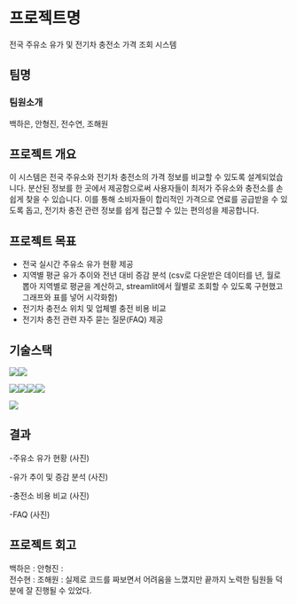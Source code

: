 # 프로젝트명
전국 주유소 유가 및 전기차 충전소 가격 조회 시스템

## 팀명

### 팀원소개
백하은, 안형진, 전수연, 조해원

## 프로젝트 개요
이 시스템은 전국 주유소와 전기차 충전소의 가격 정보를 비교할 수 있도록 설계되었습니다. 분산된 정보를 한 곳에서 제공함으로써 사용자들이 최저가 주유소와 충전소를 손쉽게 찾을 수 있습니다. 이를 통해 소비자들이 합리적인 가격으로 연료를 공급받을 수 있도록 돕고, 전기차 충전 관련 정보를 쉽게 접근할 수 있는 편의성을 제공합니다.

## 프로젝트 목표
- 전국 실시간 주유소 유가 현황 제공
- 지역별 평균 유가 추이와 전년 대비 증감 분석
  (csv로 다운받은 데이터를 년, 월로 뽑아 지역별로 평균을 계산하고, streamlit에서 월별로 조회할 수 있도록 구현했고 그래프와 표를 넣어 시각화함)
- 전기차 충전소 위치 및 업체별 충전 비용 비교
- 전기차 충전 관련 자주 묻는 질문(FAQ) 제공

## 기술스택
<img src="https://img.shields.io/badge/git-F05032?style=for-the-badge&logo=git&logoColor=white"><img src="https://img.shields.io/badge/github-181717?style=for-the-badge&logo=github&logoColor=white">

<img src="https://img.shields.io/badge/mysql-4479A1?style=for-the-badge&logo=mysql&logoColor=white"><img src="https://img.shields.io/badge/python-3776AB?style=for-the-badge&logo=python&logoColor=white"><img src="https://img.shields.io/badge/pandas-150458?style=for-the-badge&logo=pandas&logoColor=white"><img src="https://img.shields.io/badge/selenium-43B02A?style=for-the-badge&logo=selenium&logoColor=white">

<img src="https://img.shields.io/badge/streamlit-FF4B4B?style=for-the-badge&logo=streamlit&logoColor=white">

## 결과
-주유소 유가 현황
(사진)

-유가 추이 및 증감 분석
(사진)

-충전소 비용 비교
(사진)

-FAQ
(사진)

## 프로젝트 회고
백하은 : 
안형진 :  
전수현 : 
조해원 : 실제로 코드를 짜보면서 어려움을 느꼈지만 끝까지 노력한 팀원들 덕분에 잘 진행될 수 있었다.
